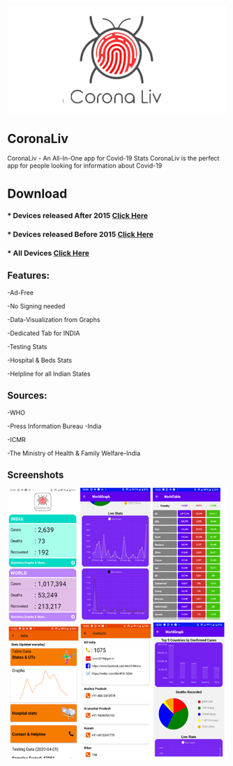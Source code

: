 ![Logo](https://github.com/AJV2018/CoronaLiv/blob/master/splash.png?raw=true)
# CoronaLiv
CoronaLiv - An All-In-One app for Covid-19 Stats  CoronaLiv is the perfect app for people looking for information about Covid-19

# Download

###  * Devices released After 2015 [Click Here](https://docs.google.com/uc?export=download&id=1Dbh6hZKVyyvQmKotnZdgUthHObpTrM15)
###  * Devices released Before 2015 [Click Here](https://docs.google.com/uc?export=download&id=1XU3Ch0bRf7TQAOsKHhIfEBO0OedRqHYx)
###  * All Devices [Click Here](https://docs.google.com/uc?export=download&id=1yS46JAeR77iMDp57DyLUSkhCT0S2jwoA)
## Features:

 -Ad-Free

 -No Signing needed 

 -Data-Visualization from Graphs 

 -Dedicated Tab for INDIA 

 -Testing Stats 

 -Hospital &amp; Beds Stats 

 -Helpline for all Indian States  


## Sources: 

 -WHO

 -Press Information Bureau -India 

 -ICMR

 -The Ministry of Health &amp; Family Welfare-India

## Screenshots
![Image of Yaktocat](https://github.com/AJV2018/CoronaLiv/blob/master/Collage.png?raw=true)
